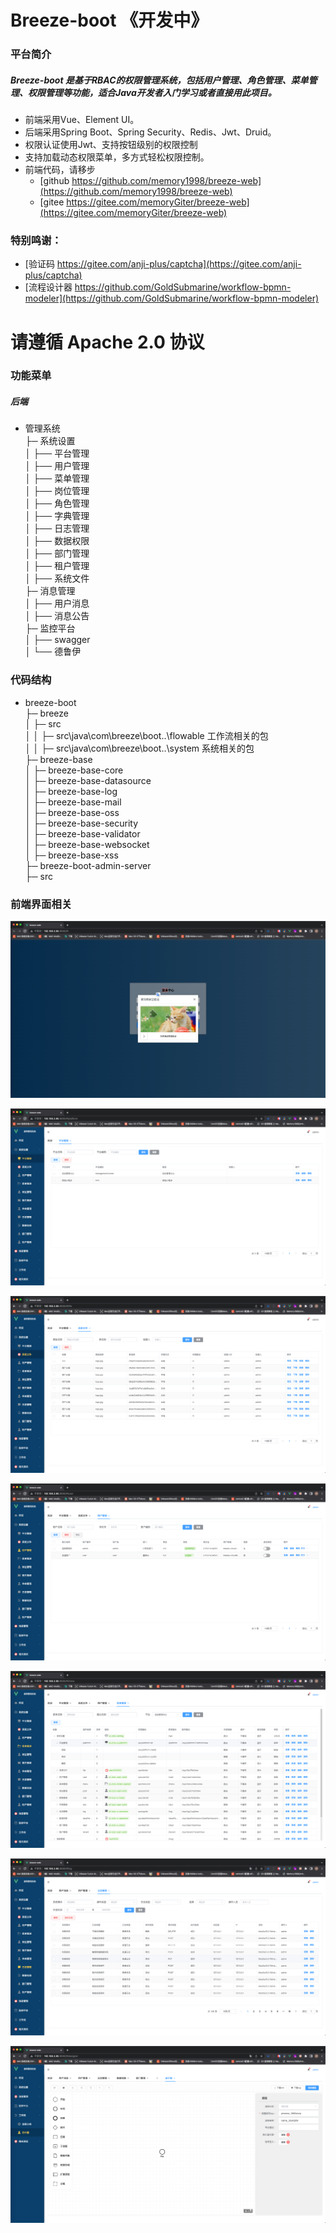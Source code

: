 # Breeze-boot 《开发中》

### 平台简介

##### Breeze-boot 是基于RBAC的权限管理系统，包括用户管理、角色管理、菜单管理、权限管理等功能，适合Java开发者入门学习或者直接用此项目。

- 前端采用Vue、Element UI。
- 后端采用Spring Boot、Spring Security、Redis、Jwt、Druid。
- 权限认证使用Jwt、支持按钮级别的权限控制
- 支持加载动态权限菜单，多方式轻松权限控制。
- 前端代码，请移步
  - [github https://github.com/memory1998/breeze-web](https://github.com/memory1998/breeze-web)
  - [gitee https://gitee.com/memoryGiter/breeze-web](https://gitee.com/memoryGiter/breeze-web)

### 特别鸣谢：

- [验证码 https://gitee.com/anji-plus/captcha](https://gitee.com/anji-plus/captcha)
- [流程设计器 https://github.com/GoldSubmarine/workflow-bpmn-modeler](https://github.com/GoldSubmarine/workflow-bpmn-modeler)

# 请遵循 Apache 2.0 协议

### 功能菜单

##### 后端

- 管理系统 \
  ├─ 系统设置 \
  │ ├── 平台管理 \
  │ ├── 用户管理 \
  │ ├── 菜单管理 \
  │ ├── 岗位管理 \
  │ ├── 角色管理 \
  │ ├── 字典管理 \
  │ ├── 日志管理 \
  │ ├── 数据权限 \
  │ ├── 部门管理 \
  │ ├── 租户管理 \
  │ ├── 系统文件 \
  ├─ 消息管理 \
  │ ├── 用户消息 \
  │ ├── 消息公告 \
  ├─ 监控平台 \
  │ ├── swagger \
  │ └── 德鲁伊

### 代码结构

- breeze-boot \
  ├─ breeze \
  │ ├─ src \
  │ │ ├─ src\java\com\breeze\boot\..\flowable 工作流相关的包 \
  │ │ ├─ src\java\com\breeze\boot\..\system 系统相关的包 \
  ├─ breeze-base \
  │ ├─ breeze-base-core \
  │ ├─ breeze-base-datasource\
  │ ├─ breeze-base-log \
  │ ├─ breeze-base-mail \
  │ ├─ breeze-base-oss \
  │ ├─ breeze-base-security \
  │ ├─ breeze-base-validator \
  │ ├─ breeze-base-websocket\
  │ ├─ breeze-base-xss  \
  ├─ breeze-boot-admin-server \
  ├─ src

### 前端界面相关

![login.png](doc/images/login.png)

![img_1.png](doc/images/img_1.png)

![img_2.png](doc/images/img_2.png)

![img_3.png](doc/images/img_3.png)

![img_5.png](doc/images/img_5.png)

![img_6.png](doc/images/img_6.png)

![img_7.png](doc/images/img_7.png)

